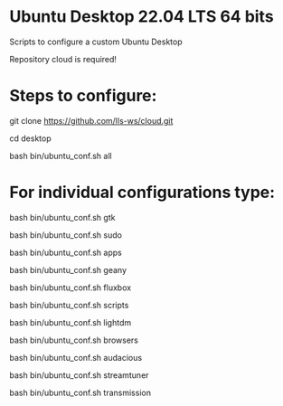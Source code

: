 # Ubuntu Desktop 22.04 LTS 64 bits

Scripts to configure a custom Ubuntu Desktop

Repository cloud is required!

# Steps to configure:

git clone https://github.com/lls-ws/cloud.git

cd desktop

bash bin/ubuntu_conf.sh all

# For individual configurations type:

bash bin/ubuntu_conf.sh gtk

bash bin/ubuntu_conf.sh sudo

bash bin/ubuntu_conf.sh apps

bash bin/ubuntu_conf.sh geany

bash bin/ubuntu_conf.sh fluxbox

bash bin/ubuntu_conf.sh scripts

bash bin/ubuntu_conf.sh lightdm

bash bin/ubuntu_conf.sh browsers

bash bin/ubuntu_conf.sh audacious

bash bin/ubuntu_conf.sh streamtuner

bash bin/ubuntu_conf.sh transmission

